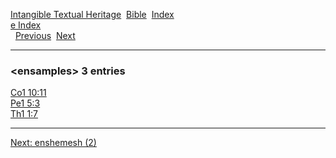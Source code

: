 [Intangible Textual Heritage](../../index)  [Bible](../index) 
[Index](index)   
[e Index](_e_)  
  [Previous](c03745)  [Next](c03747) 

------------------------------------------------------------------------

### &lt;ensamples&gt; 3 entries

[Co1 10:11](../kjv/co1010.htm#011)  
[Pe1 5:3](../kjv/pe1005.htm#003)  
[Th1 1:7](../kjv/th1001.htm#007)  

------------------------------------------------------------------------

[Next: enshemesh (2)](c03747)
